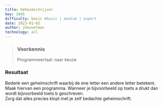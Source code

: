 ```yaml
---
title: Geheimschrijver
key: 1045
difficulty: basic #basic | medium | expert
date: 2023-01-02
author: jheuvelman
technology: all
---
```






> ### Voorkennis
> Programmeertaal: naar keuze

### Resultaat
Bedenk een geheimschrift waarbij de ene letter een andere letter
betekent.  
Maak hiervan een programma. Wanneer je bijvoorbeeld op toets a
drukt dan wordt bijvoorbeeld toets b geschreven.  
Zorg dat alles precies klopt met je zelf bedachte geheimschrift.
